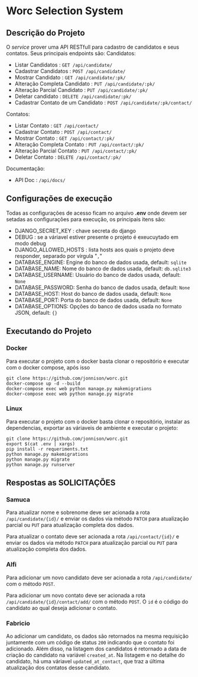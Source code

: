 # Worc Selection System

## Descrição do Projeto
  O _service_ prover uma API RESTfull para cadastro de candidatos e seus contatos. Seus principais endpoints são:
  Candidatos:
  * Listar Candidatos : `GET /api/candidate/`
  * Cadastrar Candidatos : `POST /api/candidate/`
  * Mostrar Candidato : `GET /api/candidate/:pk/`
  * Alteração Completa Candidato : `PUT /api/candidate/:pk/`
  * Alteração Parcial Candidato : `PUT /api/candidate/:pk/`
  * Deletar candidato : `DELETE /api/candidate/:pk/`
  * Cadastrar Contato de um Candidato : `POST /api/candidate/:pk/contact/`

  Contatos:
  * Listar Contato : `GET /api/contact/`
  * Cadastrar Contato : `POST /api/contact/`
  * Mostrar Contato : `GET /api/contact/:pk/`
  * Alteração Completa Contato : `PUT /api/contact/:pk/`
  * Alteração Parcial Contato : `PUT /api/contact/:pk/`
  * Deletar Contato : `DELETE /api/contact/:pk/`

  Documentação:
  * API Doc : `/api/docs/`

## Configurações de execução
Todas as configurações de acesso ficam no arquivo **.env** onde devem ser setadas as configurações para execução, os principais itens são:
  * DJANGO_SECRET_KEY : chave secreta do django
  * DEBUG : se a váriavel estiver presente o projeto é  exeucuytado em modo debug
  * DJANGO_ALLOWED_HOSTS : lista hosts aos quais o projeto deve responder, separado por vírgula "`,`"
  * DATABASE_ENGINE: Engine do banco de dados usada, default: `sqlite`
  * DATABASE_NAME: Nome do banco de dados usada, default: `db.sqlite3`
  * DATABASE_USERNAME: Usuário do banco de dados usada, default: `None`
  * DATABASE_PASSWORD: Senha do banco de dados usada, default: `None`
  * DATABASE_HOST: Host do banco de dados usada, default: `None`
  * DATABASE_PORT: Porta do banco de dados usada, default: `None`
  * DATABASE_OPTIONS: Opções do banco de dados usada no formato JSON, default: `{}`
## Executando do Projeto
### Docker
Para executar o projeto com o docker basta clonar o repositório e executar com o docker compose, após isso
```
git clone https://github.com/jonnison/worc.git
docker-compose up -d --build
docker-compose exec web python manage.py makemigrations
docker-compose exec web python manage.py migrate
```

### Linux
Para executar o projeto com o docker basta clonar o repositório, instalar as dependencias, exportar as váriaveis de ambiente e executar o projeto:
```
git clone https://github.com/jonnison/worc.git
export $(cat .env | xargs)
pip install -r requeriments.txt
python manage.py makemigrations
python manage.py migrate
python manage.py runserver
```
## Respostas as SOLICITAÇÕES
### Samuca
Para atualizar nome e sobrenome deve ser acionada a rota `/api/candidate/{id}/` e enviar os dados via método `PATCH` para atualização parcial ou `PUT` para atualização completa dos dados.

Para atualizar o contato deve ser acionada a rota `/api/contact/{id}/` e enviar os dados via método `PATCH` para atualização parcial ou `PUT` para atualização completa dos dados.

### Alfi
  Para adicionar um novo candidato deve ser acionada a rota `/api/candidate/` com o método `POST`.
  
  Para adicionar um novo contato deve ser acionada a rota `/api/candidate/{id}/contact/add/` com o método `POST`. O `id` é o código do candidato ao qual deseja adicionar o contato.

### Fabricio
Ao adicionar um candidato, os dados são retornados na mesma requisição juntamente com um código de status `200` indicando que o contato foi adicionado. Além disso, na listagem dos candidatos é retornado a data de criação do candidato na variável `created_at`. Na listagem e no detalhe do candidato, há uma váriavel `updated_at_contact`, que traz a última atualização dos contatos desse candidato.
